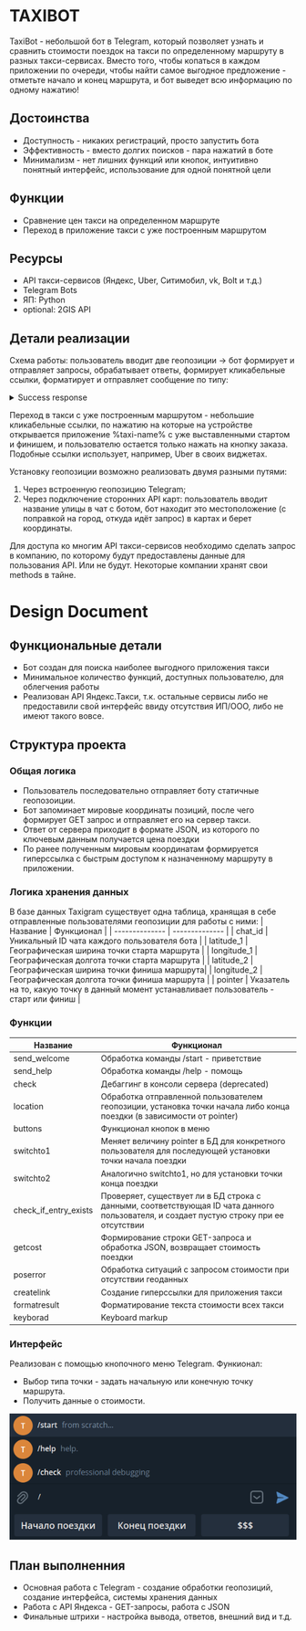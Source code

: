 # TAXIBOT

TaxiBot - небольшой бот в Telegram, который позволяет узнать и сравнить стоимости поездок на такси по определенному маршруту в разных такси-сервисах. Вместо того, чтобы копаться в каждом приложении по очереди, чтобы найти самое выгодное предложение - отметьте начало и конец маршрута, и бот выведет всю информацию по одному нажатию!

## Достоинства
- Доступность   - никаких регистраций, просто запустить бота
- Эффективность - вместо долгих поисков - пара нажатий в боте
- Минимализм    - нет лишних функций или кнопок, интуитивно понятный интерфейс, использование для одной понятной цели

## Функции
- Сравнение цен такси на определенном маршруте
- Переход в приложение такси с уже построенным маршрутом 

## Ресурсы
- API такси-сервисов (Яндекс, Uber, Ситимобил, vk, Bolt и т.д.)
- Telegram Bots 
- ЯП: Python
- optional: 2GIS API

## Детали реализации
Схема работы: пользователь вводит две геопозиции -> бот формирует и отправляет запросы, обрабатывает ответы, формирует кликабельные ссылки, форматирует и отправляет сообщение по типу:
<details><summary>Success response</summary>

> Кронверский пр-кт 49 - ст. м. Беговая:  
>   
> [Яндекс.Такси](https://youtu.be/8aPpF15_gTA) - 200 р.  
> [Uber](https://youtu.be/dQw4w9WgXcQ)        - 180 р.  
> [Ситимобил](https://youtu.be/PGNiXGX2nLU)    - 185 р.  
> [vk](https://youtu.be/YQyue_X4Pk4)           - 666 р.  
> [Bolt](https://youtu.be/CIepe6KMSYs)         - 10 р.  
> 
> Нажмите на название такси, чтобы открыть приложение сервиса!


</details>

Переход в такси с уже построенным маршрутом - небольшие кликабельные ссылки, по нажатию на которые на устройстве открывается приложение %taxi-name% с уже выставленными стартом и финишем, и пользователю остается только нажать на кнопку заказа. Подобные ссылки использует, например, Uber в своих виджетах.

Установку геопозиции возможно реализовать двумя разными путями: 
1) Через встроенную геопозицию Telegram; 
2) Через подключение сторонних API карт: пользователь вводит название улицы в чат с ботом, бот находит это местоположение (с поправкой на город, откуда идёт запрос) в картах и берет координаты. 

Для доступа ко многим API такси-сервисов необходимо сделать запрос в компанию, по которому будут предоставлены данные для пользования API. Или не будут. Некоторые компании хранят свои methods в тайне.


# Design Document
## Функциональные детали
- Бот создан для поиска наиболее выгодного приложения такси
- Минимальное количество функций, доступных пользователю, для облегчения работы
- Реализован API Яндекс.Такси, т.к. остальные сервисы либо не предоставили свой интерфейс ввиду отсутствия ИП/ООО, либо не имеют такого вовсе.

## Структура проекта
### Общая логика
- Пользователь последовательно отправляет боту статичные геопозоиции. 
- Бот запоминает мировые координаты позиций, после чего формирует GET запрос и отправляет его на сервер такси. 
- Ответ от сервера приходит в формате JSON, из которого по ключевым данным получается цена поездки
- По ранее полученным мировым координатам формируется гиперссылка с быстрым доступом к назначенному маршруту в приложении.

### Логика хранения данных
В базе данных Taxigram существует одна таблица, хранящая в себе отправленные пользователями геопозиции для работы с ними:
| Название | Функционал |
| -------------- | -------------- |
| chat_id | Уникальный ID чата каждого пользователя бота |
| latitude_1 | Географическая ширина точки старта маршрута |
| longitude_1 | Географическая долгота точки старта маршрута |
| latitude_2 | Географическая ширина точки финиша маршрута|
| longitude_2 | Географическая долгота точки финиша маршрута |
| pointer | Указатель на то, какую точку в данный момент устанавливает пользователь - старт или финиш |

### Функции
| Название | Функционал |
| -------------- | -------------- |
| send_welcome | Обработка команды /start - приветствие |
| send_help | Обработка команды /help - помощь |
| check | Дебаггинг в консоли сервера (deprecated) |
| location | Обработка отправленной пользователем геопозиции, установка точки начала либо конца поездки (в зависимости от pointer) |
| buttons | Функционал кнопок в меню |
| switchto1 | Меняет величину pointer в БД для конкретного пользователя для последующей установки точки начала поездки |
| switchto2 | Аналогично switchto1, но для установки точки конца поездки |
| check_if_entry_exists | Проверяет, существует ли в БД строка с данными, соответствующая ID чата данного пользователя, и создает пустую строку при ее отсутствии |
| getcost | Формирование строки GET-запроса и обработка JSON, возвращает стоимость поездки |
| poserror | Обработка ситуаций с запросом стоимости при отсутствии геоданных |
| createlink | Создание гиперссылки для приложения такси |
| formatresult | Форматирование текста стоимости всех такси |
| keyborad | Keyboard markup |

### Интерфейс
Реализован с помощью кнопочного меню Telegram. Функионал:
- Выбор типа точки - задать начальную или конечную точку маршрута.
- Получить данные о стоимости.

![Interface picture](./interface2.png)

## План выполненния
- Основная работа с Telegram - создание обработки геопозиций, создание интерфейса, системы хранения данных
- Работа с API Яндекса - GET-запросы, работа с JSON
- Финальные штрихи - настройка вывода, ответов, внешний вид и т.д.

